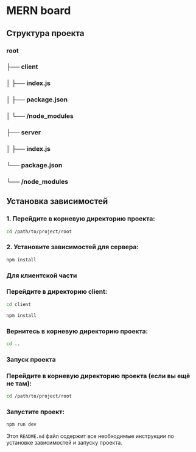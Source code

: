# MERN board


## Структура проекта

### root
### ├── client
### │ ├── index.js
### │ ├── package.json
### │ └── /node_modules
### ├── server
### │ ├── index.js
### └── package.json
### └── /node_modules



## Установка зависимостей


### 1. Перейдите в корневую директорию проекта:

 ```sh
cd /path/to/project/root
```
### 2. Установите зависимостей для сервера:

  ```sh
npm install
```
### Для клиентской части

### Перейдите в директорию client:

```sh
cd client

npm install
```
### Вернитесь в корневую директорию проекта:

```sh
cd ..
```
### Запуск проекта
### Перейдите в корневую директорию проекта (если вы ещё не там):

```sh
cd /path/to/project/root
```
### Запустите проект:

```sh
npm run dev
```


Этот `README.md` файл содержит все необходимые инструкции по установке зависимостей и запуску проекта.
